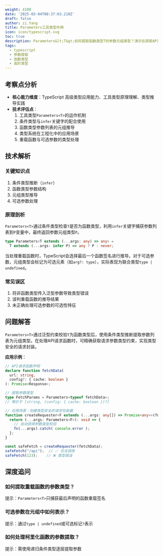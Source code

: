 ```yaml
---
weight: 4100
date: '2025-03-04T08:37:03.210Z'
draft: false
author: zi.Yang
title: Parameters工具类型作用
icon: icon/typescript.svg
toc: true
description: Parameters&lt;T&gt;如何提取函数类型T的参数元组类型？演示在获取API请求函数参数类型时的应用
tags:
  - typescript
  - 参数提取
  - 函数类型
  - 高阶类型
---
```


## 考察点分析

- **核心能力维度**：TypeScript 高级类型应用能力、工具类型原理理解、类型推导实践
- **技术评估点**：
  1. 工具类型`Parameters<T>`的运作机制
  2. 条件类型与`infer`关键字的配合使用
  3. 函数类型参数列表的元组推导
  4. 类型系统在工程化中的应用场景
  5. 重载函数与可选参数的类型处理

## 技术解析

### 关键知识点

1. 条件类型推断（`infer`）
2. 函数类型参数结构
3. 元组类型推导
4. 可选参数处理

### 原理剖析

`Parameters<T>`通过条件类型检查`T`是否为函数类型，利用`infer`关键字捕获参数列表到`P`变量中，最终返回参数元组类型`P`。

```typescript
type Parameters<T extends (...args: any) => any> = 
  T extends (...args: infer P) => any ? P : never;
```

当处理重载函数时，TypeScript会选择最后一个函数签名进行推导。对于可选参数，元组类型会标记为可选元素（如`arg?: type`），实际表现为联合类型`type | undefined`。

### 常见误区

1. 将非函数类型传入泛型参数导致类型错误
2. 误判重载函数的推导结果
3. 未正确处理可选参数的可选性特征

## 问题解答

`Parameters<T>`通过泛型约束校验`T`为函数类型后，使用条件类型推断提取参数列表为元组类型。在处理API请求函数时，可精确获取请求参数类型约束，实现类型安全的请求封装。

**应用示例**：

```typescript
// API请求函数声明
declare function fetchData(
  url: string,
  config?: { cache: boolean }
): Promise<Response>;

// 提取参数类型
type FetchParams = Parameters<typeof fetchData>;  
// 等价于 [string, (config: { cache: boolean })?]

// 应用场景：创建类型安全的请求包装器
function createRequester<F extends (...args: any[]) => Promise<any>>(fn: F) {
  return (...args: Parameters<F>): void => {
    // 自动获得参数类型校验
    fn(...args).catch( console.error );
  };
}

const safeFetch = createRequester(fetchData);
safeFetch("/api");  // ✅ 合法调用
safeFetch(123);    // ❌ 类型错误
```

## 深度追问

### 如何提取重载函数的参数类型？

提示：`Parameters<T>`只捕获最后声明的函数重载签名

### 可选参数在元组中如何表示？

提示：通过`type | undefined`或可选标记`?`表示

### 如何处理柯里化函数的参数提取？

提示：需使用递归条件类型逐层提取参数
